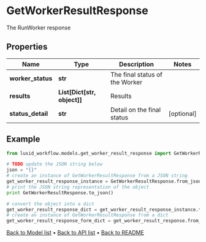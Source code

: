 # GetWorkerResultResponse

The RunWorker response

## Properties
Name | Type | Description | Notes
------------ | ------------- | ------------- | -------------
**worker_status** | **str** | The final status of the Worker | 
**results** | **List[Dict[str, object]]** | Results | 
**status_detail** | **str** | Detail on the final status | [optional] 

## Example

```python
from lusid_workflow.models.get_worker_result_response import GetWorkerResultResponse

# TODO update the JSON string below
json = "{}"
# create an instance of GetWorkerResultResponse from a JSON string
get_worker_result_response_instance = GetWorkerResultResponse.from_json(json)
# print the JSON string representation of the object
print GetWorkerResultResponse.to_json()

# convert the object into a dict
get_worker_result_response_dict = get_worker_result_response_instance.to_dict()
# create an instance of GetWorkerResultResponse from a dict
get_worker_result_response_form_dict = get_worker_result_response.from_dict(get_worker_result_response_dict)
```
[Back to Model list](../README.md#documentation-for-models) &#8226; [Back to API list](../README.md#documentation-for-api-endpoints) &#8226; [Back to README](../README.md)



